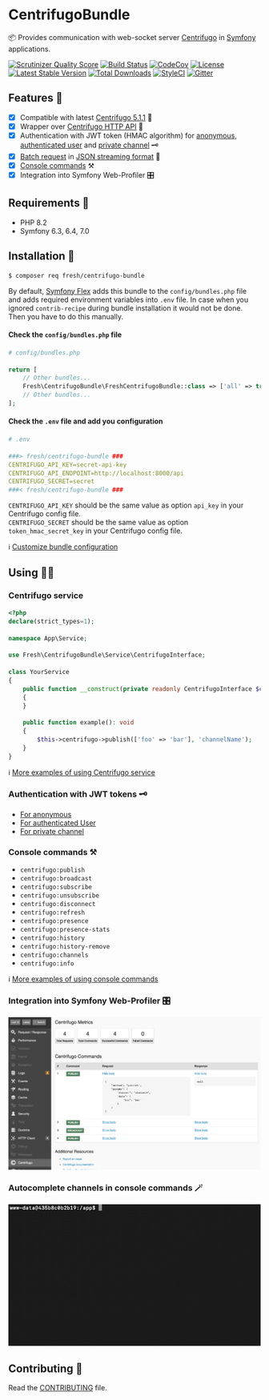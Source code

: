# CentrifugoBundle

📦 Provides communication with web-socket server [Centrifugo](https://centrifugal.dev) in [Symfony](https://symfony.com) applications.

[![Scrutinizer Quality Score](https://img.shields.io/scrutinizer/g/fre5h/CentrifugoBundle.svg?style=flat-square)](https://scrutinizer-ci.com/g/fre5h/CentrifugoBundle/)
[![Build Status](https://img.shields.io/github/actions/workflow/status/fre5h/CentrifugoBundle/ci.yaml?branch=main&style=flat-square)](https://github.com/fre5h/CentrifugoBundle/actions?query=workflow%3ACI+branch%3Amain+)
[![CodeCov](https://img.shields.io/codecov/c/github/fre5h/CentrifugoBundle.svg?style=flat-square)](https://codecov.io/github/fre5h/CentrifugoBundle)
[![License](https://img.shields.io/packagist/l/fresh/centrifugo-bundle.svg?style=flat-square)](https://packagist.org/packages/fresh/centrifugo-bundle)
[![Latest Stable Version](https://img.shields.io/packagist/v/fresh/centrifugo-bundle.svg?style=flat-square)](https://packagist.org/packages/fresh/centrifugo-bundle)
[![Total Downloads](https://img.shields.io/packagist/dt/fresh/centrifugo-bundle.svg?style=flat-square)](https://packagist.org/packages/fresh/centrifugo-bundle)
[![StyleCI](https://styleci.io/repos/164834807/shield?style=flat-square)](https://styleci.io/repos/164834807)
[![Gitter](https://img.shields.io/badge/gitter-join%20chat-brightgreen.svg?style=flat-square)](https://gitter.im/fre5h/CentrifugoBundle)

## Features 🎁

- [x] Compatible with latest [Centrifugo 5.1.1](https://github.com/centrifugal/centrifugo/releases/tag/v5.1.1) 🚀
- [x] Wrapper over [Centrifugo HTTP API](https://centrifugal.dev/docs/server/server_api#http-api) 🔌
- [X] Authentication with JWT token (HMAC algorithm) for [anonymous](./Resources/docs/authentication.md#anonymous), [authenticated user](./Resources/docs/authentication.md#authenticated-user) and [private channel](./Resources/docs/authentication.md#private-channel) 🗝️
- [x] [Batch request](./Resources/docs/centrifugo_service_methods.md#batch-request) in [JSON streaming format](https://en.wikipedia.org/wiki/JSON_streaming) 💪
- [x] [Console commands](./Resources/docs/console_commands.md "Console commands") ⚒️️
- [x] Integration into Symfony Web-Profiler 🎛️

## Requirements 🧐

* PHP 8.2
* Symfony 6.3, 6.4, 7.0

## Installation 🌱

```bash
$ composer req fresh/centrifugo-bundle
```

By default, [Symfony Flex](https://flex.symfony.com) adds this bundle to the `config/bundles.php` file and adds required environment variables into `.env` file.
In case when you ignored `contrib-recipe` during bundle installation it would not be done. Then you have to do this manually.

#### Check the `config/bundles.php` file

```php
# config/bundles.php

return [
    // Other bundles...
    Fresh\CentrifugoBundle\FreshCentrifugoBundle::class => ['all' => true],
    // Other bundles...
];
```

#### Check the `.env` file and add you configuration

```yaml
# .env

###> fresh/centrifugo-bundle ###
CENTRIFUGO_API_KEY=secret-api-key
CENTRIFUGO_API_ENDPOINT=http://localhost:8000/api
CENTRIFUGO_SECRET=secret
###< fresh/centrifugo-bundle ###
```

`CENTRIFUGO_API_KEY` should be the same value as option `api_key` in your Centrifugo config file.  
`CENTRIFUGO_SECRET` should be the same value as option `token_hmac_secret_key` in your Centrifugo config file.

ℹ️ [Customize bundle configuration](./Resources/docs/configuration.md "Customize bundle configuration")

## Using 🧑‍🎓

### Centrifugo service

```php
<?php
declare(strict_types=1);

namespace App\Service;

use Fresh\CentrifugoBundle\Service\CentrifugoInterface;

class YourService
{
    public function __construct(private readonly CentrifugoInterface $centrifugo)
    {
    }

    public function example(): void
    {
        $this->centrifugo->publish(['foo' => 'bar'], 'channelName');
    }
}
```

ℹ️ [More examples of using Centrifugo service](./Resources/docs/centrifugo_service_methods.md "More examples of using Centrifugo service")

### Authentication with JWT tokens 🗝️

* [For anonymous](./Resources/docs/authentication.md#anonymous)
* [For authenticated User](./Resources/docs/authentication.md#authenticated-user)
* [For private channel](./Resources/docs/authentication.md#private-channel) 

### Console commands ⚒️

* `centrifugo:publish`
* `centrifugo:broadcast`
* `centrifugo:subscribe`
* `centrifugo:unsubscribe`
* `centrifugo:disconnect`
* `centrifugo:refresh`
* `centrifugo:presence`
* `centrifugo:presence-stats`
* `centrifugo:history`
* `centrifugo:history-remove`
* `centrifugo:channels`
* `centrifugo:info`

ℹ️ [More examples of using console commands](./Resources/docs/console_commands.md "More examples of using console commands")

### Integration into Symfony Web-Profiler 🎛️

![](./Resources/images/profiler_example.png "Profiler example")

### Autocomplete channels in console commands 🪄

![example](https://github.com/fre5h/CentrifugoBundle/blob/centrifugo_v3/Resources/images/autocomplete_example.gif)

## Contributing 🤝

Read the [CONTRIBUTING](https://github.com/fre5h/CentrifugoBundle/blob/master/.github/CONTRIBUTING.md) file.
